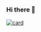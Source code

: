 ### Hi there 👋

[![card](https://github-readme-stats.vercel.app/api?username=iuricode&theme=tokyonight&show_icons=true)](https://github.com/anuraghazra/github-readme-stats)

<!--
**Douglas-S-Rodrigues/Douglas-S-Rodrigues** is a ✨ _special_ ✨ repository because its `README.md` (this file) appears on your GitHub profile.

Here are some ideas to get you started:

- 🔭 I’m currently working on ...
- 🌱 I’m currently learning ...
- 👯 I’m looking to collaborate on ...
- 🤔 I’m looking for help with ...
- 💬 Ask me about ...
- 📫 How to reach me: ...
- 😄 Pronouns: ...
- ⚡ Fun fact: ...
-->
